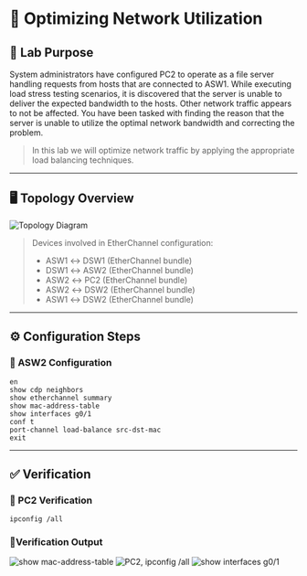 # 🔧 Optimizing Network Utilization

## 🧠 Lab Purpose
System administrators have configured PC2 to operate as a file server handling requests from hosts that are connected to ASW1. 
While executing load stress testing scenarios, it is discovered that the server is unable to deliver the expected bandwidth to the hosts. 
Other network traffic appears to not be affected. You have been tasked with finding the reason that the server is unable to utilize 
the optimal network bandwidth and correcting the problem.
  
> In this lab we will optimize network traffic by applying the appropriate load balancing techniques.

---

## 🖥️ Topology Overview
![Topology Diagram](https://github.com/nickbruggen90/Boson-Network-Labs/blob/main/Images/Screenshot%202025-03-21%20160929.png)
> Devices involved in EtherChannel configuration: 
> - ASW1 ↔ DSW1 (EtherChannel bundle)
> - DSW1 ↔ ASW2 (EtherChannel bundle)
> - ASW2 ↔ PC2 (EtherChannel bundle)
> - ASW2 ↔ DSW2 (EtherChannel bundle)
> - ASW1 ↔ DSW2 (EtherChannel bundle)
---
## ⚙️ Configuration Steps

### 🔹 ASW2 Configuration
```cisco
en
show cdp neighbors
show etherchannel summary
show mac-address-table
show interfaces g0/1
conf t
port-channel load-balance src-dst-mac
exit
```
---
## ✅ Verification
### 🔹 PC2 Verification
```cisco
ipconfig /all
```

### 🔎Verification Output  
![show mac-address-table](https://github.com/nickbruggen90/Boson-Network-Labs/blob/main/Images/Screenshot%202025-03-21%20172103.png)
![PC2, ipconfig /all](https://github.com/nickbruggen90/Boson-Network-Labs/blob/main/Images/Screenshot%202025-03-21%20172224.png)
![show interfaces g0/1](https://github.com/nickbruggen90/Boson-Network-Labs/blob/main/Images/Screenshot%202025-03-21%20172206.png)
